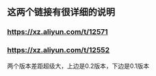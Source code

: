 ## 这两个链接有很详细的说明

### https://xz.aliyun.com/t/12571

### https://xz.aliyun.com/t/12552

两个版本差距超级大，上边是0.2版本，下边是0.1版本